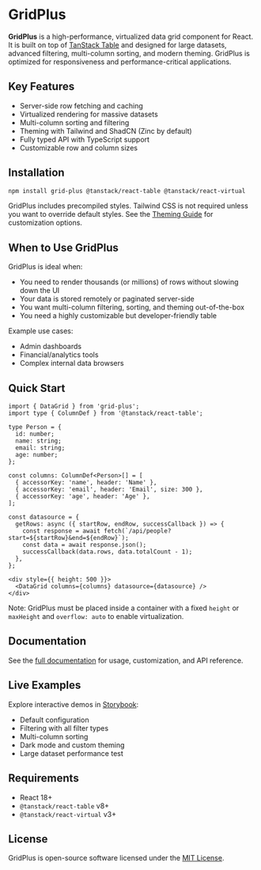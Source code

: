 # GridPlus

**GridPlus** is a high-performance, virtualized data grid component for React. It is built on top of [TanStack Table](https://tanstack.com/table) and designed for large datasets, advanced filtering, multi-column sorting, and modern theming. GridPlus is optimized for responsiveness and performance-critical applications.

## Key Features

- Server-side row fetching and caching
- Virtualized rendering for massive datasets
- Multi-column sorting and filtering
- Theming with Tailwind and ShadCN (Zinc by default)
- Fully typed API with TypeScript support
- Customizable row and column sizes

## Installation

```bash
npm install grid-plus @tanstack/react-table @tanstack/react-virtual
```

GridPlus includes precompiled styles. Tailwind CSS is not required unless you want to override default styles. See the [Theming Guide](./docs/theming.md) for customization options.

## When to Use GridPlus

GridPlus is ideal when:

- You need to render thousands (or millions) of rows without slowing down the UI
- Your data is stored remotely or paginated server-side
- You want multi-column filtering, sorting, and theming out-of-the-box
- You need a highly customizable but developer-friendly table

Example use cases:
- Admin dashboards
- Financial/analytics tools
- Complex internal data browsers

## Quick Start

```tsx
import { DataGrid } from 'grid-plus';
import type { ColumnDef } from '@tanstack/react-table';

type Person = {
  id: number;
  name: string;
  email: string;
  age: number;
};

const columns: ColumnDef<Person>[] = [
  { accessorKey: 'name', header: 'Name' },
  { accessorKey: 'email', header: 'Email', size: 300 },
  { accessorKey: 'age', header: 'Age' },
];

const datasource = {
  getRows: async ({ startRow, endRow, successCallback }) => {
    const response = await fetch(`/api/people?start=${startRow}&end=${endRow}`);
    const data = await response.json();
    successCallback(data.rows, data.totalCount - 1);
  },
};

<div style={{ height: 500 }}>
  <DataGrid columns={columns} datasource={datasource} />
</div>
```

Note: GridPlus must be placed inside a container with a fixed `height` or `maxHeight` and `overflow: auto` to enable virtualization.

## Documentation

See the [full documentation](./docs/index.md) for usage, customization, and API reference.

## Live Examples

Explore interactive demos in [Storybook](https://muradley.github.io/grid-plus/):

- Default configuration
- Filtering with all filter types
- Multi-column sorting
- Dark mode and custom theming
- Large dataset performance test

## Requirements

- React 18+
- `@tanstack/react-table` v8+
- `@tanstack/react-virtual` v3+

## License

GridPlus is open-source software licensed under the [MIT License](https://opensource.org/licenses/MIT).